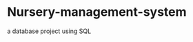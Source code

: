 # Nursery-management-system
a database project using SQL
<a href="https://growgreen.000webhostapp.com/" img src="https://growgreen.000webhostapp.com/images/favicon.png" target="_blank" />
</a>

